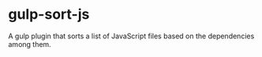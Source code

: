 gulp-sort-js
============

A gulp plugin that sorts a list of JavaScript files based on the dependencies among them.
